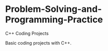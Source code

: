 # Problem-Solving-and-Programming-Practice
C++ Coding Projects 


Basic coding projects with C++.  
